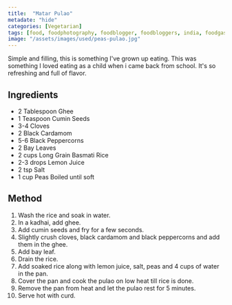 ```yaml
---
title:  "Matar Pulao"
metadate: "hide"
categories: [Vegetarian]
tags: [food, foodphotography, foodblogger, foodbloggers, india, foodgasm, indianfood, love, foodcoma, foodporn,indiancooking, indianrecipe, foodlovers, indianfood, indianfoodbloggers, foodiesofinstagram, foodlove, indian, indiancouple, eatlocal, eathealthy, eatwell, desifood, trending, tasty, taste, yummyinmytummy, foodie, instafood, instafoodie, foodstagram, instagood, passionatepaprika, foodblog, easy, indian, recipe, mothersrecipe, cooking, easycooking, easyrecipe, simple, simplefood]
image: "/assets/images/used/peas-pulao.jpg"
---
```


Simple and filling, this is something I've grown up eating. This was something I loved eating as a child when i came back from school. It's so refreshing and full of flavor. 

## Ingredients

- 2 Tablespoon Ghee
- 1 Teaspoon Cumin Seeds
- 3-4 Cloves
- 2 Black Cardamom
- 5-6 Black Peppercorns
- 2 Bay Leaves
- 2 cups Long Grain Basmati Rice
- 2-3 drops Lemon Juice
- 2 tsp Salt
- 1 cup Peas Boiled until soft

## Method

1. Wash the rice and soak in water.
2. In a kadhai, add ghee.
3. Add cumin seeds and fry for a few seconds.
4. Slightly crush cloves, black cardamom and black peppercorns and add them in the ghee.
5. Add bay leaf.
6. Drain the rice.
7. Add soaked rice along with lemon juice, salt, peas and 4 cups of water in the pan.
8. Cover the pan and cook the pulao on low heat till rice is done.
9. Remove the pan from heat and let the pulao rest for 5 minutes.
10. Serve hot with curd.
